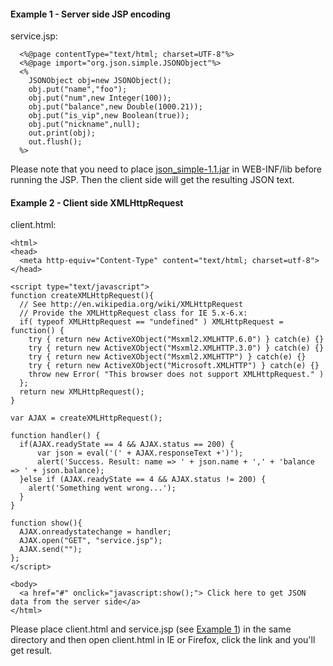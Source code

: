 

#### Example 1 - Server side JSP encoding ####
service.jsp:
```
  <%@page contentType="text/html; charset=UTF-8"%>
  <%@page import="org.json.simple.JSONObject"%>
  <%
    JSONObject obj=new JSONObject();
    obj.put("name","foo");
    obj.put("num",new Integer(100));
    obj.put("balance",new Double(1000.21));
    obj.put("is_vip",new Boolean(true));
    obj.put("nickname",null);
    out.print(obj);
    out.flush();
  %>
```

Please note that you need to place [json\_simple-1.1.jar](http://json-simple.googlecode.com/files/json_simple-1.1.jar) in WEB-INF/lib before running the JSP. Then the client side will get the resulting JSON text.

#### Example 2 - Client side XMLHttpRequest ####
client.html:
```
<html>
<head>
  <meta http-equiv="Content-Type" content="text/html; charset=utf-8">
</head>

<script type="text/javascript">
function createXMLHttpRequest(){
  // See http://en.wikipedia.org/wiki/XMLHttpRequest
  // Provide the XMLHttpRequest class for IE 5.x-6.x:
  if( typeof XMLHttpRequest == "undefined" ) XMLHttpRequest = function() {
    try { return new ActiveXObject("Msxml2.XMLHTTP.6.0") } catch(e) {}
    try { return new ActiveXObject("Msxml2.XMLHTTP.3.0") } catch(e) {}
    try { return new ActiveXObject("Msxml2.XMLHTTP") } catch(e) {}
    try { return new ActiveXObject("Microsoft.XMLHTTP") } catch(e) {}
    throw new Error( "This browser does not support XMLHttpRequest." )
  };
  return new XMLHttpRequest();
}

var AJAX = createXMLHttpRequest();

function handler() {
  if(AJAX.readyState == 4 && AJAX.status == 200) {
      var json = eval('(' + AJAX.responseText +')');
      alert('Success. Result: name => ' + json.name + ',' + 'balance => ' + json.balance);
  }else if (AJAX.readyState == 4 && AJAX.status != 200) {
    alert('Something went wrong...');
  }
}

function show(){
  AJAX.onreadystatechange = handler;
  AJAX.open("GET", "service.jsp");
  AJAX.send("");
};
</script>

<body>
  <a href="#" onclick="javascript:show();"> Click here to get JSON data from the server side</a>
</html>
```

Please place client.html and service.jsp (see [Example 1](http://code.google.com/p/json-simple/wiki/JSPAndAJAXExamples#Example_1_-_Server_side_JSP_encoding)) in the same directory and then open client.html in IE or Firefox, click the link and you'll get result.